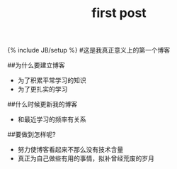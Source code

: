 ﻿---
layout: post
title: "first post"
description: ""
category: 
tags: []
---
{% include JB/setup %}
#这是我真正意义上的第一个博客

##为什么要建立博客
- 为了积累平常学习的知识
- 为了更扎实的学习

##什么时候更新我的博客
- 和最近学习的频率有关系

##要做到怎样呢?
- 努力使博客看起来不那么没有技术含量
- 真正为自己做些有用的事情，拟补曾经荒废的岁月
